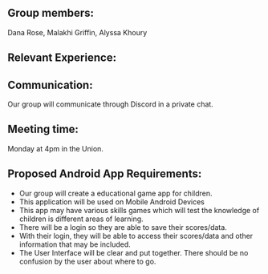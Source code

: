 ## Group members: 
Dana Rose, Malakhi Griffin, Alyssa Khoury

## Relevant Experience:


## Communication: 
Our group will communicate through Discord in a private chat.

## Meeting time:
Monday at 4pm in the Union.

## Proposed Android App Requirements:
- Our group will create a educational game app for children. 
- This application will be used on Mobile Android Devices
- This app may have various skills games which will test the knowledge of children is different areas of learning.
- There will be a login so they are able to save their scores/data.
- With their login, they will be able to access their scores/data and other information that may be included.
- The User Interface will be clear and put together. There should be no confusion by the user about where to go.

